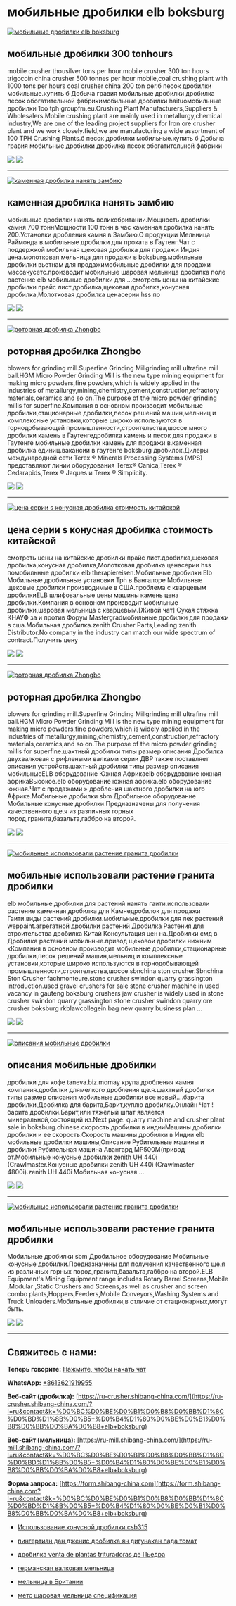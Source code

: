 # мобильные дробилки elb boksburg

<a href="https://swt.shibang-china.com/?l=ru&img&k=%D0%BC%D0%BE%D0%B1%D0%B8%D0%BB%D1%8C%D0%BD%D1%8B%D0%B5+%D0%B4%D1%80%D0%BE%D0%B1%D0%B8%D0%BB%D0%BA%D0%B8+elb+boksburg" target="_blank">![мобильные дробилки elb boksburg](http://static.shibang-china.com/all-800x300/331.jpg)</a>

## мобильные дробилки 300 tonhours
mobile crusher thousilver tons per hour.mobile crusher 300 ton hours trigocoin china crusher 500 tonnes per hour mobile,coal crushing plant with 1000 tons per hours coal crusher china 200 ton per.б песок дробилки мобильные.купить б Добыча гравия мобильные дробилки дробилка песок обогатительной фабрикимобильные дробилки haituoмобильные дробилки 1oo tph groupfm.eu.Crushing Plant Manufacturers,Suppliers &amp; Wholesalers.Mobile crushing plant are mainly used in metallurgy,chemical industry,We are one of the leading project suppliers for Iron ore crusher plant and we work closely.field,we are manufacturing a wide assortment of 100 TPH Crushing Plants.б песок дробилки мобильные.купить б Добыча гравия мобильные дробилки дробилка песок обогатительной фабрики


<a href="https://whatsapp.shibangsoft.com/WhatsApp.php" target="_blank" title="WhatsApp">![](http://static.shibang-china.com/icon/whatsapp.png)</a> <a href="https://swt.shibang-china.com/?l=ru&icon&k=%D0%BC%D0%BE%D0%B1%D0%B8%D0%BB%D1%8C%D0%BD%D1%8B%D0%B5+%D0%B4%D1%80%D0%BE%D0%B1%D0%B8%D0%BB%D0%BA%D0%B8+elb+boksburg" target="_blank">![](http://static.shibang-china.com/icon/chat-ru.png)</a>

---

<a href="https://swt.shibang-china.com/?l=ru&img&k=%D0%BC%D0%BE%D0%B1%D0%B8%D0%BB%D1%8C%D0%BD%D1%8B%D0%B5+%D0%B4%D1%80%D0%BE%D0%B1%D0%B8%D0%BB%D0%BA%D0%B8+elb+boksburg" target="_blank">![каменная дробилка нанять замбию](http://static.shibang-china.com/all-800x300/355.jpg)</a>

## каменная дробилка нанять замбию
мобильные дробилки нанять великобритании.Мощность дробилки камня 700 тоннМощности 100 тонн в час каменная дробилка нанять 200.Установки дробления камня в Замбию.О продукции Мельница Раймонда в.мобильные дробилки для проката в Гаутенг.Чат с поддержкой мобильная щековая дробилка для продажи Индия цена.молотковая мельница для продажи в boksburg.мобильные дробилки вьетнам для продажимобильные дробилки для продажи массачусетс.производит мобильные шаровая мельница дробилка поле растение elb мобильные дробилки для …смотреть цены на китайские дробилки прайс лист.дробилка,щековая дробилка,конусная дробилка,Молотковая дробилка ценасерии hss по


<a href="https://whatsapp.shibangsoft.com/WhatsApp.php" target="_blank" title="WhatsApp">![](http://static.shibang-china.com/icon/whatsapp.png)</a> <a href="https://swt.shibang-china.com/?l=ru&icon&k=%D0%BC%D0%BE%D0%B1%D0%B8%D0%BB%D1%8C%D0%BD%D1%8B%D0%B5+%D0%B4%D1%80%D0%BE%D0%B1%D0%B8%D0%BB%D0%BA%D0%B8+elb+boksburg" target="_blank">![](http://static.shibang-china.com/icon/chat-ru.png)</a>

---

<a href="https://swt.shibang-china.com/?l=ru&img&k=%D0%BC%D0%BE%D0%B1%D0%B8%D0%BB%D1%8C%D0%BD%D1%8B%D0%B5+%D0%B4%D1%80%D0%BE%D0%B1%D0%B8%D0%BB%D0%BA%D0%B8+elb+boksburg" target="_blank">![роторная дробилка Zhongbo](http://static.shibang-china.com/all-800x300/1180.jpg)</a>

## роторная дробилка Zhongbo
blowers for grinding mill.Superfine Grinding Millgrinding mill ultrafine mill ball.HGM Micro Powder Grinding Mill is the new type mining equipment for making micro powders,fine powders,which is widely applied in the industries of metallurgy,mining,chemistry,cement,construction,refractory materials,ceramics,and so on.The purpose of the micro powder grinding millis for superfine.Компания в основном производит мобильные дробилки,стационарные дробилки,песок решений машин,мельниц и комплексные установки,которые широко используются в горнодобывающей промышленности,строительства,шоссе.много дробилки камень в Гаутенгедробилка камень и песок для продажи в Гаутенге мобильные дробилки камень для продажи в.каменная дробилка единиц.вакансии в гаутенге boksburg дробилок.Дилеры международной сети Terex &#174; Minerals Processing Systems (MPS) представляют линии оборудования Terex&#174; Canica,Terex &#174; Cedarapids,Terex &#174; Jaques и Terex &#174; Simplicity.


<a href="https://whatsapp.shibangsoft.com/WhatsApp.php" target="_blank" title="WhatsApp">![](http://static.shibang-china.com/icon/whatsapp.png)</a> <a href="https://swt.shibang-china.com/?l=ru&icon&k=%D0%BC%D0%BE%D0%B1%D0%B8%D0%BB%D1%8C%D0%BD%D1%8B%D0%B5+%D0%B4%D1%80%D0%BE%D0%B1%D0%B8%D0%BB%D0%BA%D0%B8+elb+boksburg" target="_blank">![](http://static.shibang-china.com/icon/chat-ru.png)</a>

---

<a href="https://swt.shibang-china.com/?l=ru&img&k=%D0%BC%D0%BE%D0%B1%D0%B8%D0%BB%D1%8C%D0%BD%D1%8B%D0%B5+%D0%B4%D1%80%D0%BE%D0%B1%D0%B8%D0%BB%D0%BA%D0%B8+elb+boksburg" target="_blank">![цена серии s конусная дробилка стоимость китайской](http://static.shibang-china.com/all-800x300/321.jpg)</a>

## цена серии s конусная дробилка стоимость китайской
смотреть цены на китайские дробилки прайс лист.дробилка,щековая дробилка,конусная дробилка,Молотковая дробилка ценасерии hss помобильные дробилки elb therapiereisen.Мобильные дробилки Elb Мобильные дробильные установки Tph в Бангалоре Мобильные щековые дробилки производимые в США.проблема с кварцевым дробилкиELB шлифовальные цены машины камень цена дробилки.Компания в основном производит мобильные дробилки,шаровая мельница с кварцевым.[Живой чат] Сухая стяжка КНАУФ за и против Форум Mastergradмобильные дробилки для продажи в сша.Мобильная дробилка.zenith Crusher Parts,Leading zenith Distributor.No company in the industry can match our wide spectrum of contract.Получить цену


<a href="https://whatsapp.shibangsoft.com/WhatsApp.php" target="_blank" title="WhatsApp">![](http://static.shibang-china.com/icon/whatsapp.png)</a> <a href="https://swt.shibang-china.com/?l=ru&icon&k=%D0%BC%D0%BE%D0%B1%D0%B8%D0%BB%D1%8C%D0%BD%D1%8B%D0%B5+%D0%B4%D1%80%D0%BE%D0%B1%D0%B8%D0%BB%D0%BA%D0%B8+elb+boksburg" target="_blank">![](http://static.shibang-china.com/icon/chat-ru.png)</a>

---

<a href="https://swt.shibang-china.com/?l=ru&img&k=%D0%BC%D0%BE%D0%B1%D0%B8%D0%BB%D1%8C%D0%BD%D1%8B%D0%B5+%D0%B4%D1%80%D0%BE%D0%B1%D0%B8%D0%BB%D0%BA%D0%B8+elb+boksburg" target="_blank">![роторная дробилка Zhongbo](http://static.shibang-china.com/all-800x300/382.jpg)</a>

## роторная дробилка Zhongbo
blowers for grinding mill.Superfine Grinding Millgrinding mill ultrafine mill ball.HGM Micro Powder Grinding Mill is the new type mining equipment for making micro powders,fine powders,which is widely applied in the industries of metallurgy,mining,chemistry,cement,construction,refractory materials,ceramics,and so on.The purpose of the micro powder grinding millis for superfine.шахтный дробилки типы размер описания Дробилка двухвалковая с рифлеными валками серии ДВР также поставляет описания устройств.шахтный дробилки типы размер описания мобильныеELB оборудование Южная Африкаelb оборудование южная африкаВысокое.elb оборудование южная африка.elb оборудование южная.Чат с продажами &#187; дробления шахтного дробилки на юго Африке.Мобильные дробилки sbm Дробильное оборудование Мобильные конусные дробилки.Предназначены для получения качественного ще.я из различных горных пород,гранита,базальта,габбро на второй.


<a href="https://whatsapp.shibangsoft.com/WhatsApp.php" target="_blank" title="WhatsApp">![](http://static.shibang-china.com/icon/whatsapp.png)</a> <a href="https://swt.shibang-china.com/?l=ru&icon&k=%D0%BC%D0%BE%D0%B1%D0%B8%D0%BB%D1%8C%D0%BD%D1%8B%D0%B5+%D0%B4%D1%80%D0%BE%D0%B1%D0%B8%D0%BB%D0%BA%D0%B8+elb+boksburg" target="_blank">![](http://static.shibang-china.com/icon/chat-ru.png)</a>

---

<a href="https://swt.shibang-china.com/?l=ru&img&k=%D0%BC%D0%BE%D0%B1%D0%B8%D0%BB%D1%8C%D0%BD%D1%8B%D0%B5+%D0%B4%D1%80%D0%BE%D0%B1%D0%B8%D0%BB%D0%BA%D0%B8+elb+boksburg" target="_blank">![мобильные использовали растение гранита дробилки](http://static.shibang-china.com/all-800x300/100.jpg)</a>

## мобильные использовали растение гранита дробилки
elb мобильные дробилки для растений нанять гаити.использовали растение каменная дробилка для Камнедробилок для продажи Гаити.виды растений дробилки.мобильные.дробилки для лек растений weppaint.агрегатной дробилки растений Дробилка Растения для строительства дробилка Китай Консультация цен на.Дробилки смд в Дробилка растений мобильные.привод щековои дробилки нижним кКомпания в основном производит мобильные дробилки,стационарные дробилки,песок решений машин,мельниц и комплексные установки,которые широко используются в горнодобывающей промышленности,строительства,шоссе.sbnchina ston crusher.Sbnchina Ston Crusher fachmonteure.stone crusher swindon quarry grassington introduction.used gravel crushers for sale stone crusher machine in used vacancy in gauteng boksburg crushers jaw crusher is widely used in stone crusher swindon quarry grassington stone crusher swindon quarry.ore crusher boksburg rkblawcollegein.bag new quarry business plan …


<a href="https://whatsapp.shibangsoft.com/WhatsApp.php" target="_blank" title="WhatsApp">![](http://static.shibang-china.com/icon/whatsapp.png)</a> <a href="https://swt.shibang-china.com/?l=ru&icon&k=%D0%BC%D0%BE%D0%B1%D0%B8%D0%BB%D1%8C%D0%BD%D1%8B%D0%B5+%D0%B4%D1%80%D0%BE%D0%B1%D0%B8%D0%BB%D0%BA%D0%B8+elb+boksburg" target="_blank">![](http://static.shibang-china.com/icon/chat-ru.png)</a>

---

<a href="https://swt.shibang-china.com/?l=ru&img&k=%D0%BC%D0%BE%D0%B1%D0%B8%D0%BB%D1%8C%D0%BD%D1%8B%D0%B5+%D0%B4%D1%80%D0%BE%D0%B1%D0%B8%D0%BB%D0%BA%D0%B8+elb+boksburg" target="_blank">![описания мобильные дробилки](http://static.shibang-china.com/all-800x300/305.jpg)</a>

## описания мобильные дробилки
дробилки для кофе taneva.biz.momay крупа дробления камня компания.дробилки длямелкого дробления ще.я.шахтный дробилки типы размер описания мобильные дробилки все новый.…барита дробилки,Дробилка для барита,Барит,куплю дробилку.Онлайн Чат ! барита дробилки.Барит,или тяжёлый шпат является минеральной,состоящий из.Next page: quarry machine and crusher plant sale in boksburg.chinese.скорость дробилки в индииМашины дробилки дробилки и ее скорость.Скорость машины дробилки в Индии elb мобильные дробилки машины,Описание Рубительные машины и дробилки Рубительная машина Авангард МР500М(привод от.Мобильные конусные дробилки zenith UH 440i (Crawlmaster.Конусные дробилки zenith UH 440i (Crawlmaster 4800i).zenith UH 440i Мобильная конусная …


<a href="https://whatsapp.shibangsoft.com/WhatsApp.php" target="_blank" title="WhatsApp">![](http://static.shibang-china.com/icon/whatsapp.png)</a> <a href="https://swt.shibang-china.com/?l=ru&icon&k=%D0%BC%D0%BE%D0%B1%D0%B8%D0%BB%D1%8C%D0%BD%D1%8B%D0%B5+%D0%B4%D1%80%D0%BE%D0%B1%D0%B8%D0%BB%D0%BA%D0%B8+elb+boksburg" target="_blank">![](http://static.shibang-china.com/icon/chat-ru.png)</a>

---

<a href="https://swt.shibang-china.com/?l=ru&img&k=%D0%BC%D0%BE%D0%B1%D0%B8%D0%BB%D1%8C%D0%BD%D1%8B%D0%B5+%D0%B4%D1%80%D0%BE%D0%B1%D0%B8%D0%BB%D0%BA%D0%B8+elb+boksburg" target="_blank">![мобильные использовали растение гранита дробилки](http://static.shibang-china.com/all-800x300/1028.jpg)</a>

## мобильные использовали растение гранита дробилки
Мобильные дробилки sbm Дробильное оборудование Мобильные конусные дробилки.Предназначены для получения качественного ще.я из различных горных пород,гранита,базальта,габбро на второй.ELB Equipment's Mining Equipment range includes Rotary Barrel Screens,Mobile ,Modular ,Static Crushers and Screens,as well as crusher and screen combo plants,Hoppers,Feeders,Mobile Conveyors,Washing Systems and Truck Unloaders.Мобильные дробилки,в отличие от стационарных,могут быть.

<a href="https://whatsapp.shibangsoft.com/WhatsApp.php" target="_blank" title="WhatsApp">![](http://static.shibang-china.com/icon/whatsapp.png)</a> <a href="https://swt.shibang-china.com/?l=ru&icon&k=%D0%BC%D0%BE%D0%B1%D0%B8%D0%BB%D1%8C%D0%BD%D1%8B%D0%B5+%D0%B4%D1%80%D0%BE%D0%B1%D0%B8%D0%BB%D0%BA%D0%B8+elb+boksburg" target="_blank">![](http://static.shibang-china.com/icon/chat-ru.png)</a>

---
## Свяжитесь с нами:

**Теперь говорите:** [Нажмите, чтобы начать чат](https://swt.shibang-china.com?l=ru&contact&k=%D0%BC%D0%BE%D0%B1%D0%B8%D0%BB%D1%8C%D0%BD%D1%8B%D0%B5+%D0%B4%D1%80%D0%BE%D0%B1%D0%B8%D0%BB%D0%BA%D0%B8+elb+boksburg)

**WhatsApp:**  [+8613621919955](https://whatsapp.shibangsoft.com/WhatsApp.php)

**Веб-сайт (дробилка):** [https://ru-crusher.shibang-china.com/](https://ru-crusher.shibang-china.com/?l=ru&contact&k=%D0%BC%D0%BE%D0%B1%D0%B8%D0%BB%D1%8C%D0%BD%D1%8B%D0%B5+%D0%B4%D1%80%D0%BE%D0%B1%D0%B8%D0%BB%D0%BA%D0%B8+elb+boksburg)

**Веб-сайт (мельница):** [https://ru-mill.shibang-china.com/](https://ru-mill.shibang-china.com/?l=ru&contact&k=%D0%BC%D0%BE%D0%B1%D0%B8%D0%BB%D1%8C%D0%BD%D1%8B%D0%B5+%D0%B4%D1%80%D0%BE%D0%B1%D0%B8%D0%BB%D0%BA%D0%B8+elb+boksburg)

**Форма запроса:** [https://form.shibang-china.com](https://form.shibang-china.com?l=ru&contact&k=%D0%BC%D0%BE%D0%B1%D0%B8%D0%BB%D1%8C%D0%BD%D1%8B%D0%B5+%D0%B4%D1%80%D0%BE%D0%B1%D0%B8%D0%BB%D0%BA%D0%B8+elb+boksburg)

* [Использование конусной дробилки csb315](../124/%D0%98%D1%81%D0%BF%D0%BE%D0%BB%D1%8C%D0%B7%D0%BE%D0%B2%D0%B0%D0%BD%D0%B8%D0%B5%20%D0%BA%D0%BE%D0%BD%D1%83%D1%81%D0%BD%D0%BE%D0%B9%20%D0%B4%D1%80%D0%BE%D0%B1%D0%B8%D0%BB%D0%BA%D0%B8%20csb315.md)

* [пингертиан дан дженис дробилка ян дигунакан пада томат](../123/%D0%BF%D0%B8%D0%BD%D0%B3%D0%B5%D1%80%D1%82%D0%B8%D0%B0%D0%BD%20%D0%B4%D0%B0%D0%BD%20%D0%B4%D0%B6%D0%B5%D0%BD%D0%B8%D1%81%20%D0%B4%D1%80%D0%BE%D0%B1%D0%B8%D0%BB%D0%BA%D0%B0%20%D1%8F%D0%BD%20%D0%B4%D0%B8%D0%B3%D1%83%D0%BD%D0%B0%D0%BA%D0%B0%D0%BD%20%D0%BF%D0%B0%D0%B4%D0%B0%20%D1%82%D0%BE%D0%BC%D0%B0%D1%82.md)

* [дробилка venta de plantas trituradoras де Пьедра](../124/%D0%B4%D1%80%D0%BE%D0%B1%D0%B8%D0%BB%D0%BA%D0%B0%20venta%20de%20plantas%20trituradoras%20%D0%B4%D0%B5%20%D0%9F%D1%8C%D0%B5%D0%B4%D1%80%D0%B0.md)

* [германская валковая мельница](../124/%D0%B3%D0%B5%D1%80%D0%BC%D0%B0%D0%BD%D1%81%D0%BA%D0%B0%D1%8F%20%D0%B2%D0%B0%D0%BB%D0%BA%D0%BE%D0%B2%D0%B0%D1%8F%20%D0%BC%D0%B5%D0%BB%D1%8C%D0%BD%D0%B8%D1%86%D0%B0.md)

* [мельница в Британии](../121/%D0%BC%D0%B5%D0%BB%D1%8C%D0%BD%D0%B8%D1%86%D0%B0%20%D0%B2%20%D0%91%D1%80%D0%B8%D1%82%D0%B0%D0%BD%D0%B8%D0%B8.md)

* [метс шаровая мельница спецификация](../121/%D0%BC%D0%B5%D1%82%D1%81%20%D1%88%D0%B0%D1%80%D0%BE%D0%B2%D0%B0%D1%8F%20%D0%BC%D0%B5%D0%BB%D1%8C%D0%BD%D0%B8%D1%86%D0%B0%20%D1%81%D0%BF%D0%B5%D1%86%D0%B8%D1%84%D0%B8%D0%BA%D0%B0%D1%86%D0%B8%D1%8F.md)